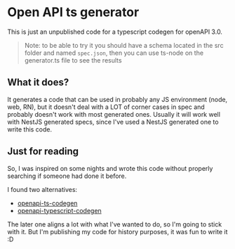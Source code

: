 # Open API ts generator

This is just an unpublished code for a typescript codegen for openAPI 3.0.

> Note: to be able to try it you should have a schema
> located in the src folder and named `spec.json`, then you can use ts-node 
> on the generator.ts file to see the results

## What it does?
It generates a code that can be used in probably any JS environment (node, web, RN), but it doesn't
deal with a LOT of corner cases in spec and probably doesn't work with most generated ones. Usually it will work
well with NestJS generated specs, since I've used a NestJS generated one to write this code.

## Just for reading

So, I was inspired on some nights and wrote this code without properly searching if someone had done it before.

I found two alternatives:
* [openapi-ts-codegen](https://www.npmjs.com/package/openapi-ts-codegen)
* [openapi-typescript-codegen](https://www.npmjs.com/package/openapi-typescript-codegen)

The later one aligns a lot with what I've wanted to do, so I'm going to stick with it. But I'm publishing my code
for history purposes, it was fun to write it :D
